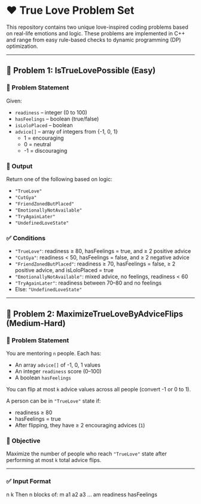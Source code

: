 # ❤️ True Love Problem Set

This repository contains two unique love-inspired coding problems based on real-life emotions and logic. These problems are implemented in C++ and range from easy rule-based checks to dynamic programming (DP) optimization.

---

## 🧩 Problem 1: IsTrueLovePossible (Easy)

### 🔎 Problem Statement

Given:
- `readiness` – integer (0 to 100)
- `hasFeelings` – boolean (true/false)
- `isLoloPlaced` – boolean
- `advice[]` – array of integers from {-1, 0, 1}  
  - 1 = encouraging  
  - 0 = neutral  
  - -1 = discouraging

### 🎯 Output

Return one of the following based on logic:
- `"TrueLove"`
- `"CutGya"`
- `"FriendZonedButPlaced"`
- `"EmotionallyNotAvailable"`
- `"TryAgainLater"`
- `"UndefinedLoveState"`

### ✅ Conditions

- `"TrueLove"`: readiness ≥ 80, hasFeelings = true, and ≥ 2 positive advice
- `"CutGya"`: readiness < 50, hasFeelings = false, and ≥ 2 negative advice
- `"FriendZonedButPlaced"`: readiness ≥ 70, hasFeelings = false, ≥ 2 positive advice, and isLoloPlaced = true
- `"EmotionallyNotAvailable"`: mixed advice, no feelings, readiness < 60
- `"TryAgainLater"`: readiness between 70–80 and no feelings
- Else: `"UndefinedLoveState"`

---

## 🧩 Problem 2: MaximizeTrueLoveByAdviceFlips (Medium-Hard)

### 🔎 Problem Statement

You are mentoring `n` people. Each has:
- An array `advice[]` of -1, 0, 1 values
- An integer `readiness` score (0–100)
- A boolean `hasFeelings`

You can flip at most `k` advice values across all people (convert -1 or 0 to 1).

A person can be in `"TrueLove"` state if:
- readiness ≥ 80
- hasFeelings = true
- After flipping, they have ≥ 2 encouraging advices (`1`)

### 🎯 Objective

Maximize the number of people who reach `"TrueLove"` state after performing at most `k` total advice flips.

---

### ✅ Input Format

n k
Then n blocks of:
m
a1 a2 a3 ... am
readiness
hasFeelings

